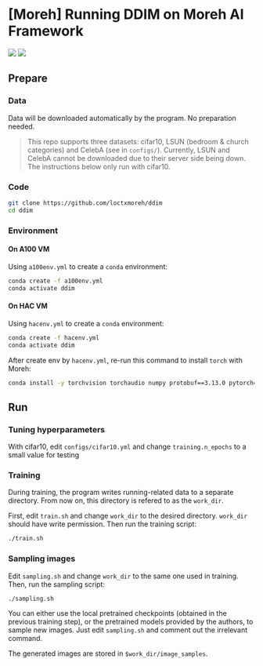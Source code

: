 # [Moreh] Running DDIM on Moreh AI Framework
![](https://badgen.net/badge/Moreh-HAC/passed/green) ![](https://badgen.net/badge/Nvidia-A100/passed/green)

## Prepare

### Data
Data will be downloaded automatically by the program. No preparation needed.

> This repo supports three datasets: cifar10, LSUN (bedroom & church categories)
and CelebA (see in `configs/`). Currently, LSUN and CelebA cannot be downloaded due to their server
side being down. The instructions below only run with cifar10.


### Code
```bash
git clone https://github.com/loctxmoreh/ddim
cd ddim
```

### Environment

#### On A100 VM
Using `a100env.yml` to create a `conda` environment:
```bash
conda create -f a100env.yml
conda activate ddim
```

#### On HAC VM
Using `hacenv.yml` to create a `conda` environment:
```bash
conda create -f hacenv.yml
conda activate ddim
```

After create env by `hacenv.yml`, re-run this command to install `torch` with Moreh:
```bash
conda install -y torchvision torchaudio numpy protobuf==3.13.0 pytorch==1.7.1 cpuonly -c pytorch
```

## Run

### Tuning hyperparameters
With cifar10, edit `configs/cifar10.yml` and change `training.n_epochs` to a
small value for testing

### Training

During training, the program writes running-related data to a separate directory.
From now on, this directory is refered to as the `work_dir`.

First, edit `train.sh` and change `work_dir` to the desired directory.
`work_dir` should have write permission. Then run the training script:

```bash
./train.sh
```

### Sampling images
Edit `sampling.sh` and change `work_dir` to the same one used in training.
Then, run the sampling script:
```bash
./sampling.sh
```

You can either use the local pretrained checkpoints (obtained in the previous
training step), or the pretrained models provided by the authors, to sample new
images. Just edit `sampling.sh` and comment out the irrelevant command.

The generated images are stored in `$work_dir/image_samples`.
